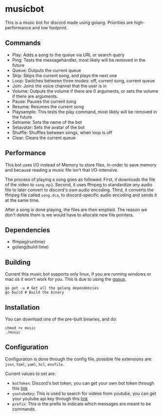 # musicbot
This is a music bot for discord made using golang. Priorities are high-performance and low footprint.


## Commands
- Play: Adds a song to the queue via URL or search query
- Ping: Tests the messagehandler, most likely will be removed in the future
- Queue: Outputs the current queue
- Skip: Skips the current song, and plays the next one
- Loop: Switches between three modes: off, current song, current queue
- Join: Joins the voice channel that the user is in
- Volume: Outputs the volume if there are 0 arguments, or sets the volume if there are arguments.
- Pause: Pauses the current song
- Resume: Resumes the current song
- Playsample: This tests the play command, most likely will be removed in the future
- Setname: Sets the name of the bot
- Setavatar: Sets the avatar of the bot
- Shuffle: Shuffles between songs, when loop is off
- Clear: Clears the current queue

## Performance
This bot uses I/O instead of Memory to store files, in-order to save memory and because reading a music file isn't that I/O-intensive.

The process of playing a song goes as followed:
First, it downloads the file of the video to `song.mp3`.
Second, it uses ffmpeg to standardize any audio file to later convert to discord's own audio encoding.
Third, it converts the ffmpeg file called `song.dca`, to discord-specific audio encoding and sends it at the same time.

After a song is done playing, the files are then emptied. The reason we don't delete them is we would have to allocate new file pointers.

## Dependencies
- ffmpeg(runtime)
- golang(build time)

## Building
Current this music bot supports only linux, if you are running windows or mac os it won't work for you. This is due to using the [gopus](github.com/layeh/gopus).
```
go get -u # Get all the golang dependencies
go build # Build the binary
```

## Installation
You can download one of the pre-built binaries, and do:
```
chmod +x music
./music
```

## Configuration
Configuration is done through the config file, possible file extensions are: `json`, `toml`, `yaml`, `hcl`, `envfile`.

Current values to set are:
- `botToken`: Discord's bot token, you can get your own bot token through this [link](https://github.com/reactiflux/discord-irc/wiki/Creating-a-discord-bot-&-getting-a-token)
- `youtubeKey`: This is used to search for videos from youtube, you can get your youtube api key through this [link](https://developers.google.com/youtube/v3/getting-started)
- `prefix`: This is the prefix to indicate which messages are meant to be commands.